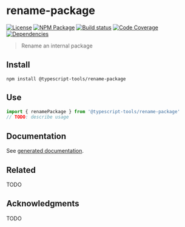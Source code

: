 # rename-package
[![License][]](https://opensource.org/licenses/ISC)
[![NPM Package][]](https://npmjs.org/package/@typescript-tools/rename-package)
[![Build status][]](https://travis-ci.org/typescript-tools/rename-package)
[![Code Coverage][]](https://codecov.io/gh/typescript-tools/rename-package)
[![Dependencies][]](https://david-dm.org/typescript-tools/rename-package)

[License]: https://img.shields.io/badge/License-ISC-blue.svg
[NPM Package]: https://img.shields.io/npm/v/@typescript-tools/rename-package.svg
[Build status]: https://travis-ci.org/typescript-tools/rename-package.svg?branch=master
[Code Coverage]: https://codecov.io/gh/typescript-tools/rename-package/branch/master/graph/badge.svg
[Dependencies]: https://david-dm.org/typescript-tools/rename-package/status.svg

> Rename an internal package

## Install

``` shell
npm install @typescript-tools/rename-package
```

## Use

``` typescript
import { renamePackage } from '@typescript-tools/rename-package'
// TODO: describe usage
```

## Documentation

See [generated documentation](doc/README.md).

## Related

TODO

## Acknowledgments

TODO
